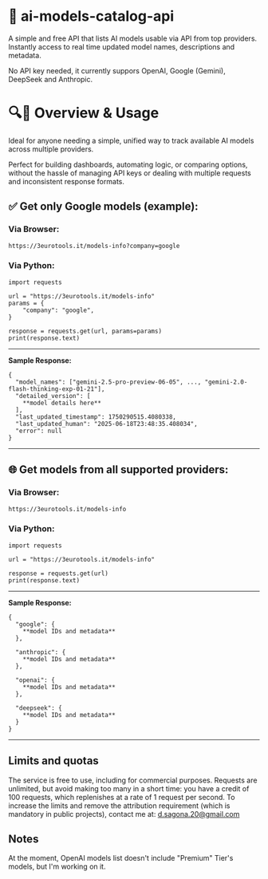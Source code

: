 # 🧠 ai-models-catalog-api
A simple and free API that lists AI models usable via API from top providers. Instantly access to real time updated model names, descriptions and metadata.

No API key needed, it currently suppors OpenAI, Google (Gemini), DeepSeek and Anthropic.

# 🔍🚀 Overview & Usage
Ideal for anyone needing a simple, unified way to track available AI models across multiple providers.

Perfect for building dashboards, automating logic, or comparing options, without the hassle of managing API keys or dealing with multiple requests and inconsistent response formats.


## ✅ **Get only Google models (example):**

### Via Browser:

    https://3eurotools.it/models-info?company=google

### Via Python:
    import requests

    url = "https://3eurotools.it/models-info"
    params = {
        "company": "google",
    }
    
    response = requests.get(url, params=params)
    print(response.text)

***
**Sample Response:**


    {
      "model_names": ["gemini-2.5-pro-preview-06-05", ..., "gemini-2.0-flash-thinking-exp-01-21"],
      "detailed_version": [
        **model details here**
      ],
      "last_updated_timestamp": 1750290515.4080338,
      "last_updated_human": "2025-06-18T23:48:35.408034",
      "error": null
    }

---
## 🌐 Get models from all supported providers:


### Via Browser:

    https://3eurotools.it/models-info

### Via Python:
    import requests

    url = "https://3eurotools.it/models-info"
    
    response = requests.get(url)
    print(response.text)

---

**Sample Response:**

    {
      "google": {
        **model IDs and metadata**
      },
    
      "anthropic": {
        **model IDs and metadata**
      },
    
      "openai": {
        **model IDs and metadata**
      },
    
      "deepseek": {
        **model IDs and metadata**
      }
    }

---

## Limits and quotas

The service is free to use, including for commercial purposes. Requests are unlimited, but avoid making too many in a short time: you have a credit of 100 requests, which replenishes at a rate of 1 request per second.
To increase the limits and remove the attribution requirement (which is mandatory in public projects), contact me at: d.sagona.20@gmail.com

## Notes
At the moment, OpenAI models list doesn't include "Premium" Tier's models, but I'm working on it.
